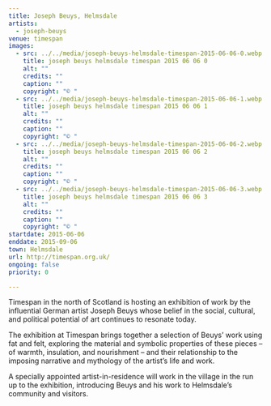 ```yaml
---
title: Joseph Beuys, Helmsdale
artists:
  - joseph-beuys
venue: timespan
images:
  - src: ../../media/joseph-beuys-helmsdale-timespan-2015-06-06-0.webp
    title: joseph beuys helmsdale timespan 2015 06 06 0
    alt: ""
    credits: ""
    caption: ""
    copyright: "© "
  - src: ../../media/joseph-beuys-helmsdale-timespan-2015-06-06-1.webp
    title: joseph beuys helmsdale timespan 2015 06 06 1
    alt: ""
    credits: ""
    caption: ""
    copyright: "© "
  - src: ../../media/joseph-beuys-helmsdale-timespan-2015-06-06-2.webp
    title: joseph beuys helmsdale timespan 2015 06 06 2
    alt: ""
    credits: ""
    caption: ""
    copyright: "© "
  - src: ../../media/joseph-beuys-helmsdale-timespan-2015-06-06-3.webp
    title: joseph beuys helmsdale timespan 2015 06 06 3
    alt: ""
    credits: ""
    caption: ""
    copyright: "© "
startdate: 2015-06-06
enddate: 2015-09-06
town: Helmsdale
url: http://timespan.org.uk/
ongoing: false
priority: 0

---
```


Timespan in the north of Scotland is hosting an exhibition of work by the influential German artist Joseph Beuys whose belief in the social, cultural, and political potential of art continues to resonate today.

The exhibition at Timespan brings together a selection of Beuys’ work using fat and felt, exploring the material and symbolic properties of these pieces – of warmth, insulation, and nourishment – and their relationship to the imposing narrative and mythology of the artist’s life and work.

A specially appointed artist-in-residence will work in the village in the run up to the exhibition, introducing Beuys and his work to Helmsdale’s community and visitors.